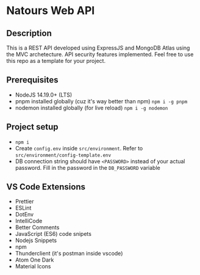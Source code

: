 # Natours Web API

## Description

This is a REST API developed using ExpressJS and MongoDB Atlas using the MVC archetecture. API security features implemented. Feel free to use this repo as a template for your project.

## Prerequisites

- NodeJS 14.19.0+ (LTS)
- pnpm installed globally (cuz it's way better than npm)
  `npm i -g pnpm`
- nodemon installed globally (for live reload)
  `npm i -g nodemon`

## Project setup

- `npm i`
- Create `config.env` inside `src/environment`. Refer to `src/environment/config-template.env`
- DB connection string should have `<PASSWORD>` instead of your actual password. Fill in the password in the `DB_PASSWORD` variable

## VS Code Extensions

- Prettier
- ESLint
- DotEnv
- IntelliCode
- Better Comments
- JavaScript (ES6) code snipets
- Nodejs Snippets
- npm
- Thunderclient (it's postman inside vscode)
- Atom One Dark
- Material Icons
